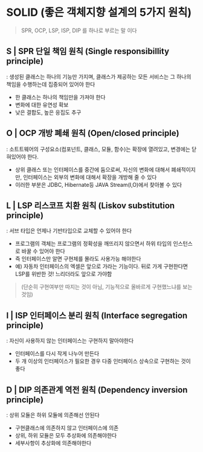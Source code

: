 # SOLID (좋은 객체지향 설계의 5가지 원칙)

> SPR, OCP, LSP, ISP, DIP 를 하나로 부르는 말 이다

## S | SPR 단일 책임 원칙 (Single responsibillity principle)
: 생성된 클래스는 하나의 기능만 가지며, 클래스가 제공하는 모든 서비스는 그 하나의 책임을 수행하는데 집중되어 있어야 한다
- 한 클래스는 하나의 책임만을 가져야 한다
- 변화에 대한 유연성 확보
- 낮은 결합도, 높은 응집도 추구


## O | OCP 개방 폐쇄 원칙 (Open/closed principle)
: 소트트웨어의 구성요소(컴포넌트, 클래스, 모듈, 함수)는 확장에 열려있고, 변경에는 닫혀있어야 한다.  
- 상위 클래스 또는 인터페이스를 중간에 둠으로써, 자신의 변화에 대해서 폐쇄적이지만, 인터페이스는 외부의 변화에 대해서 확장을 개방해 줄 수 있다
- 이러한 부분은 JDBC, Hibernate등 JAVA Stream(I,O)에서 찾아볼 수 있다

## L | LSP 리스코프 치환 원칙 (Liskov substitution principle)
: 서브 타입은 언제나 기반타입으로 교체할 수 있어야 한다
- 프로그램의 객체는 프로그램의 정확성을 깨뜨리지 않으면서 하위 타입의 인스턴스로 바꿀 수 있어야 한다
- 즉 인터페이스만 알면 구현체를 몰라도 사용가능 해야한다
- 예) 자동차 인터페이스의 엑셀은 앞으로 가라는 기능이다. 뒤로 가게 구현한다면 LSP를 위반한 것! 느리더라도 앞으로 가야함
> (단순히 구현여부만 따지는 것이 아님, 기능적으로 올바르게 구현했느냐를 보는 것임)

## I | ISP 인터페이스 분리 원칙 (Interface segregation principle)
: 자신이 사용하지 않는 인터페이스는 구현하지 말아야한다
- 인터페이스를 다시 작게 나누어 만든다
- 두 개 이상의 인터페이스가 필요한 경우 다중 인터페이스 상속으로 구현하는 것이 좋다

## D | DIP 의존관계 역전 원칙 (Dependency inversion principle)
: 상위 모듈은 하위 모듈에 의존해선 안된다
- 구현클래스에 의존하지 않고 인터페이스에 의존
- 상위, 하위 모듈은 모두 추상화에 의존해야한다
- 세부사항이 추상화에 의존해야한다